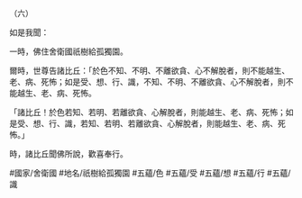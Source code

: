（六）

如是我聞：

一時，佛住舍衛國祇樹給孤獨園。

爾時，世尊告諸比丘：「於色不知、不明、不離欲貪、心不解脫者，則不能越生、老、病、死怖；如是受、想、行、識，不知、不明、不離欲貪、心不解脫者，則不能越生、老、病、死怖。

「諸比丘！於色若知、若明、若離欲貪、心解脫者，則能越生、老、病、死怖；如是受、想、行、識，若知、若明、若離欲貪、心解脫者，則能越生、老、病、死怖。」

時，諸比丘聞佛所說，歡喜奉行。

#國家/舍衛國
#地名/祇樹給孤獨園
#五蘊/色
#五蘊/受
#五蘊/想
#五蘊/行
#五蘊/識

